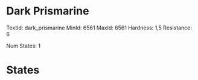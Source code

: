 # Dark Prismarine
TextId: dark_prismarine
MinId: 6561
MaxId: 6561
Hardness: 1,5
Resistance: 6

Num States: 1
# States
```

```